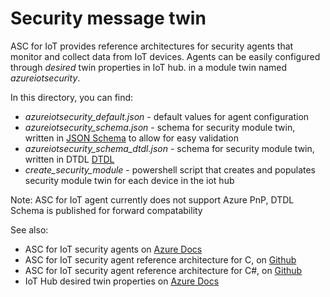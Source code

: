# Security message twin

ASC for IoT provides reference architectures for security agents that monitor and collect data from IoT devices.
Agents can be easily configured through _desired_ twin properties in IoT hub. in a module twin named _azureiotsecurity_.

In this directory, you can find:

- _azureiotsecurity_default.json_ - default values for agent configuration
- _azureiotsecurity_schema.json_ - schema for security module twin, written in [JSON Schema](https://json-schema.org/) to allow for easy validation
- _azureiotsecurity_schema_dtdl.json_ - schema for security module twin, written in DTDL [DTDL](https://github.com/Azure/IoTPlugandPlay)
- _create_security_module_ - powershell script that creates and populates security module twin for each device in the iot hub

Note:
ASC for IoT agent currently does not support Azure PnP,
DTDL Schema is published for forward compatability

See also:

- ASC for IoT security agents on [Azure Docs](https://aka.ms/iot-security-docs-agents)
- ASC for IoT security agent reference architecture for C, on [Github](https://aka.ms/iot-security-github-c)
- ASC for IoT security agent reference architecture for C#, on [Github](https://aka.ms/iot-security-github-cs)
- IoT Hub desired twin properties on [Azure Docs](https://docs.microsoft.com/en-us/azure/iot-hub/iot-hub-devguide-device-twins#desired-property-example)